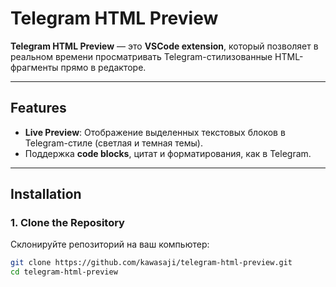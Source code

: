 # Telegram HTML Preview

**Telegram HTML Preview** — это **VSCode extension**, который позволяет в реальном времени просматривать Telegram-стилизованные HTML-фрагменты прямо в редакторе.

---

## Features

- **Live Preview**: Отображение выделенных текстовых блоков в Telegram-стиле (светлая и темная темы).
- Поддержка **code blocks**, цитат и форматирования, как в Telegram.

---

## Installation

### 1. Clone the Repository

Склонируйте репозиторий на ваш компьютер:
```bash
git clone https://github.com/kawasaji/telegram-html-preview.git
cd telegram-html-preview